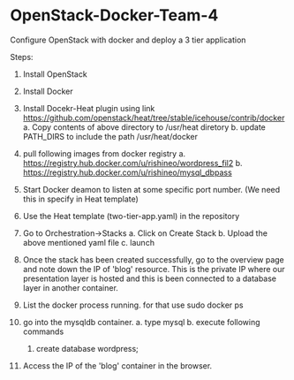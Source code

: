 OpenStack-Docker-Team-4
=======================

Configure OpenStack with docker and deploy a 3 tier application

Steps:
  1.  Install OpenStack
  
  2.  Install Docker 
  
  3.  Install Docekr-Heat plugin using link https://github.com/openstack/heat/tree/stable/icehouse/contrib/docker 
      a. Copy contents of above directory to /usr/heat diretory
      b. update PATH_DIRS to include the path /usr/heat/docker
      
  4. pull following images from docker registry 
      a. https://registry.hub.docker.com/u/rishineo/wordpress_fil2
      b. https://registry.hub.docker.com/u/rishineo/mysql_dbpass
      
  4. Start Docker deamon to listen at some specific port number. (We need this in specify in Heat template)
  
  5. Use the Heat template (two-tier-app.yaml) in the repository
  
  6. Go to Orchestration->Stacks
      a. Click on Create Stack
      b. Upload the above mentioned yaml file
      c. launch
  
  7. Once the stack has been created successfully, go to the overview page and note down the IP of 'blog' resource.
      This is the private IP where our presentation layer is hosted and this is been connected to a database layer in another container.
      
  8. List the docker process running. for that use sudo docker ps
  
  9. go into the mysqldb container.
      a. type mysql
      b. execute following commands
        1. create database wordpress;
  
  10. Access the IP of the 'blog' container in the browser.
